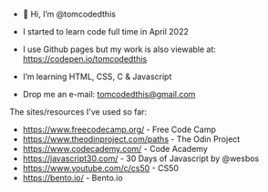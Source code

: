 - 👋  Hi, I’m @tomcodedthis

- I started to learn code full time in April 2022

- I use Github pages but my work is also viewable at: https://codepen.io/tomcodedthis

- I’m learning HTML, CSS, C & Javascript

- Drop me an e-mail: tomcodedthis@gmail.com

The sites/resources I've used so far:

- https://www.freecodecamp.org/ - Free Code Camp
- https://www.theodinproject.com/paths - The Odin Project
- https://www.codecademy.com/ - Code Academy
- https://javascript30.com/ - 30 Days of Javascript by @wesbos
- https://www.youtube.com/c/cs50 - CS50
- https://bento.io/ - Bento.io
<!---
tom-codez/tom-codez is a ✨ special ✨ repository because its `README.md` (this file) appears on your GitHub profile.
You can click the Preview link to take a look at your changes.
--->
